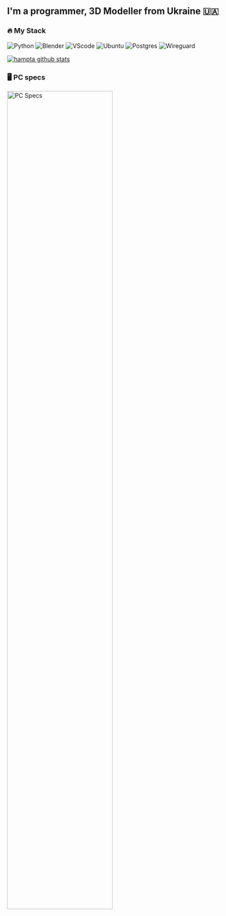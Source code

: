 ## I'm a programmer, 3D Modeller from Ukraine 🇺🇦

### 🔥 My Stack
![Python](https://img.shields.io/badge/Python-3.8+-40304f?style=for-the-badge&logo=python&logoColor=ffde00)
![Blender](https://img.shields.io/badge/blender-3.0+-3b001c?logo=blender&style=for-the-badge)
![VScode](https://img.shields.io/badge/vscode-555555?logo=visualstudiocode&style=for-the-badge)
![Ubuntu](https://img.shields.io/badge/ubuntu_server-555555?logo=ubuntu&style=for-the-badge)
![Postgres](https://img.shields.io/badge/PostgreSQL-555555?logo=Postgresql&style=for-the-badge)
![Wireguard](https://img.shields.io/badge/Wireguard-555555?logo=Wireguard&style=for-the-badge)

[![hampta github stats](https://github-readme-stats.vercel.app/api?username=hampta&theme=nightowl)](https://github.com/hampta)

### 🖥️ PC specs
<a href=https://valid.x86.fr/pliu8s>
  <img src=https://valid.x86.fr/cache/banner/pliu8s-4.png alt="PC Specs" width="70%">
<a>
